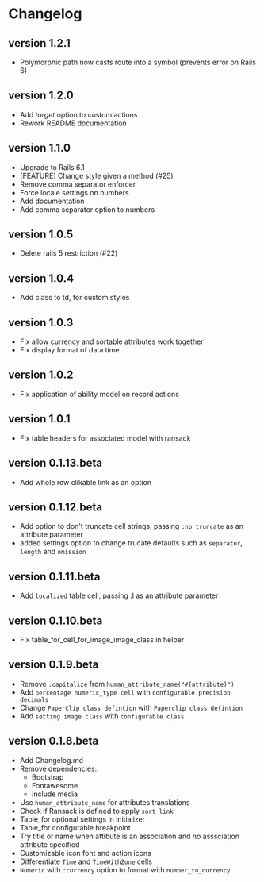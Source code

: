 # Changelog

## version 1.2.1

- Polymorphic path now casts route into a symbol (prevents error on Rails 6)

## version 1.2.0

- Add _target_ option to custom actions
- Rework README documentation

## version 1.1.0

- Upgrade to Rails 6.1
- [FEATURE] Change style given a method (#25)
- Remove comma separator enforcer
- Force locale settings on numbers
- Add documentation
- Add comma separator option to numbers

## version 1.0.5

- Delete rails 5 restriction (#22)

## version 1.0.4

- Add class to td, for custom styles

## version 1.0.3

- Fix allow currency and sortable attributes work together
- Fix display format of data time 

## version 1.0.2

- Fix application of ability model on record actions

## version 1.0.1

- Fix table headers for associated model with ransack

## version 0.1.13.beta

- Add whole row clikable link as an option

## version 0.1.12.beta

- Add option to don't truncate cell strings, passing `:no_truncate` as an attribute parameter
- added settings option to change trucate defaults such as `separator`, `length` and `omission`

## version 0.1.11.beta

- Add `localized` table cell, passing :l as an attribute parameter

## version 0.1.10.beta

- Fix table_for_cell_for_image_image_class in helper

## version 0.1.9.beta

- Remove `.capitalize` from `human_attribute_name("#{attribute}")`
- Add `percentage numeric_type cell` with `configurable precision decimals`
- Change `PaperClip class defintion` with `Paperclip class defintion`
- Add `setting image class` with `configurable class`

## version 0.1.8.beta

- Add Changelog.md
- Remove dependencies:
  - Bootstrap
  - Fontawesome
  - include media
- Use `human_attribute_name` for attributes translations
- Check if Ransack is defined to apply `sort_link`
- Table_for optional settings in initializer
- Table_for configurable breakpoint
- Try title or name when attibute is an association and no asssciation attribute specified
- Customizable icon font and action icons
-  Differentiate `Time` and `TimeWithZone` cells
- `Numeric` with `:currency` option to format with `number_to_currency`
